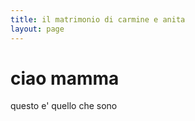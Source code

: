 ```yaml
---
title: il matrimonio di carmine e anita
layout: page
---
```


# ciao mamma

questo e' quello che sono
